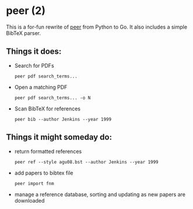 # peer (2)

This is a for-fun rewrite of [peer](https://github.com/njwilson23/peer) from
Python to Go. It also includes a simple BibTeX parser.

## Things it does:

- Search for PDFs

    `peer pdf search_terms...`

- Open a matching PDF

    `peer pdf search_terms... -o N`

- Scan BibTeX for references

    `peer bib --author Jenkins --year 1999`

## Things it might someday do:

- return formatted references

    `peer ref --style agu08.bst --author Jenkins --year 1999`

- add papers to bibtex file

	`peer import fnm`

- manage a reference database, sorting and updating as new papers are downloaded

